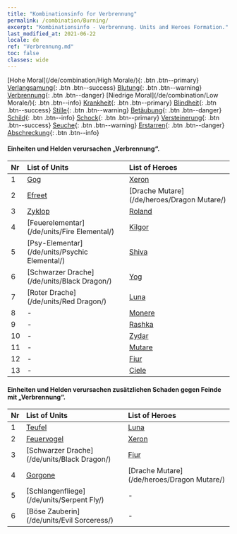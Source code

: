 ```yaml
---
title: "Kombinationsinfo for Verbrennung"
permalink: /combination/Burning/
excerpt: "Kombinationsinfo - Verbrennung. Units and Heroes Formation."
last_modified_at: 2021-06-22
locale: de
ref: "Verbrennung.md"
toc: false
classes: wide
---
```


  [Hohe Moral](/de/combination/High Morale/){: .btn .btn--primary} [Verlangsamung](/de/combination/Slow/){: .btn .btn--success} [Blutung](/de/combination/Bleeding/){: .btn .btn--warning} [Verbrennung](/de/combination/Burning/){: .btn .btn--danger} [Niedrige Moral](/de/combination/Low Morale/){: .btn .btn--info} [Krankheit](/de/combination/Disease/){: .btn .btn--primary} [Blindheit](/de/combination/Blind/){: .btn .btn--success} [Stille](/de/combination/Silence/){: .btn .btn--warning} [Betäubung](/de/combination/Stun/){: .btn .btn--danger} [Schild](/de/combination/Shield/){: .btn .btn--info} [Schock](/de/combination/Static/){: .btn .btn--primary} [Versteinerung](/de/combination/Petrify/){: .btn .btn--success} [Seuche](/de/combination/Plague/){: .btn .btn--warning} [Erstarren](/de/combination/Freeze/){: .btn .btn--danger} [Abschreckung](/de/combination/Deterrence/){: .btn .btn--info} 


#### Einheiten und Helden verursachen „Verbrennung“.

  | Nr |  List of Units  | List of Heroes | 
  |:---|:----------------|:---------------| 
  | 1 | [Gog](/de/units/Gog/) | [Xeron](/de/heroes/Xeron/) |
  | 2 | [Efreet](/de/units/Efreeti/) | [Drache Mutare](/de/heroes/Dragon Mutare/) |
  | 3 | [Zyklop](/de/units/Cyclops/) | [Roland](/de/heroes/Roland/) |
  | 4 | [Feuerelementar](/de/units/Fire Elemental/) | [Kilgor](/de/heroes/Kilgor/) |
  | 5 | [Psy-Elementar](/de/units/Psychic Elemental/) | [Shiva](/de/heroes/Shiva/) |
  | 6 | [Schwarzer Drache](/de/units/Black Dragon/) | [Yog](/de/heroes/Yog/) |
  | 7 | [Roter Drache](/de/units/Red Dragon/) | [Luna](/de/heroes/Luna/) |
  | 8 | - | [Monere](/de/heroes/Monere/) |
  | 9 | - | [Rashka](/de/heroes/Rashka/) |
  | 10 | - | [Zydar](/de/heroes/Zydar/) |
  | 11 | - | [Mutare](/de/heroes/Mutare/) |
  | 12 | - | [Fiur](/de/heroes/Fiur/) |
  | 13 | - | [Ciele](/de/heroes/Ciele/) |


#### Einheiten und Helden verursachen zusätzlichen Schaden gegen Feinde mit „Verbrennung“.

  | Nr |  List of Units  | List of Heroes | 
  |:---|:----------------|:---------------| 
  | 1 | [Teufel](/de/units/Devil/) | [Luna](/de/heroes/Luna/) |
  | 2 | [Feuervogel](/de/units/Firebird/) | [Xeron](/de/heroes/Xeron/) |
  | 3 | [Schwarzer Drache](/de/units/Black Dragon/) | [Fiur](/de/heroes/Fiur/) |
  | 4 | [Gorgone](/de/units/Gorgon/) | [Drache Mutare](/de/heroes/Dragon Mutare/) |
  | 5 | [Schlangenfliege](/de/units/Serpent Fly/) | - |
  | 6 | [Böse Zauberin](/de/units/Evil Sorceress/) | - |

